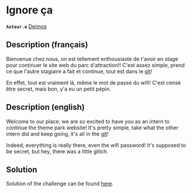 # Ignore ça

**`Auteur.e`** [Deimos](https://github.com/amDeimos666)

## Description (français)

Bienvenue chez nous, on est tellement enthousiaste de t'avoir en stage pour continuer le site web du parc d'attraction!!
C'est assez simple, prend ce que l'autre stagiaire a fait et continue, tout est dans le [git](https://git-scm.com/)!

En effet, tout est vraiment là, même le mot de passe du wifi! C'est censé être secret, mais bon, y'a eu un petit pépin.

## Description (english)

Welcome to our place, we are so excited to have you as an intern to continue the theme park website!
It's pretty simple, take what the other intern did and keep going, it's all in the [git](https://git-scm.com/)!

Indeed, everything is really there, even the wifi password! It's supposed to be secret, but hey, there was a little glitch.

## Solution

Solution of the challenge can be found [here](solution/README.md).
